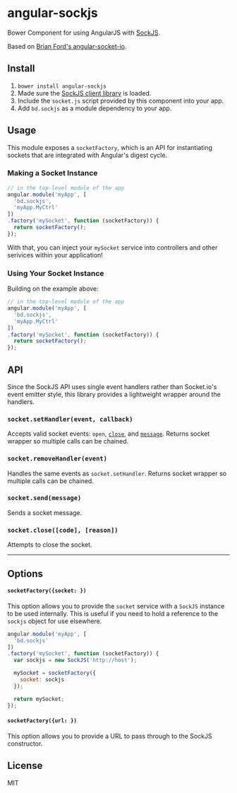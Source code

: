 # angular-sockjs
Bower Component for using AngularJS with [SockJS](https://github.com/sockjs/sockjs-client).

Based on [Brian Ford's angular-socket-io](https://github.com/btford/angular-socket-io). 


## Install

1. `bower install angular-sockjs`
2. Made sure the [SockJS client library](https://github.com/sockjs/sockjs-client) is loaded.
3. Include the `socket.js` script provided by this component into your app.
4. Add `bd.sockjs` as a module dependency to your app.


## Usage

This module exposes a `socketFactory`, which is an API for instantiating
sockets that are integrated with Angular's digest cycle.


### Making a Socket Instance

```javascript
// in the top-level module of the app
angular.module('myApp', [
  'bd.sockjs',
  'myApp.MyCtrl'
])
.factory('mySocket', function (socketFactory)) {
  return socketFactory();
});
```

With that, you can inject your `mySocket` service into controllers and
other serivices within your application!

### Using Your Socket Instance

Building on the example above:

```javascript
// in the top-level module of the app
angular.module('myApp', [
  'bd.sockjs',
  'myApp.MyCtrl'
])
.factory('mySocket', function (socketFactory)) {
  return socketFactory();
});
```


## API

Since the SockJS API uses single event handlers rather than Socket.io's event emitter style, this library provides a lightweight wrapper around the handlers.

### `socket.setHandler(event, callback)`
Accepts valid socket events: `open`, [`close`](https://developer.mozilla.org/en-US/docs/Web/API/CloseEvent), and [`message`](https://developer.mozilla.org/en-US/docs/Web/API/MessageEvent). Returns socket wrapper so multiple calls can be chained.

### `socket.removeHandler(event)`
Handles the same events as `socket.setHandler`. Returns socket wrapper so multiple calls can be chained. 

### `socket.send(message)`
Sends a socket message.

### `socket.close([code], [reason])`
Attempts to close the socket.

***

## Options

#### `socketFactory({socket: })`

This option allows you to provide the `socket` service with a `SockJS` instance to be used internally.
This is useful if you need to hold a reference to the `sockjs` object for use elsewhere.

```javascript
angular.module('myApp', [
  'bd.sockjs'
])
.factory('mySocket', function (socketFactory)) {
  var sockjs = new SockJS('http://host');

  mySocket = socketFactory({
    socket: sockjs
  });

  return mySocket;
});
```

#### `socketFactory({url: })`

This option allows you to provide a URL to pass through to the SockJS constructor.

## License
MIT